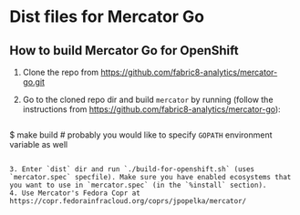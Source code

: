 # Dist files for Mercator Go

## How to build Mercator Go for OpenShift

1. Clone the repo from https://github.com/fabric8-analytics/mercator-go.git 
2. Go to the cloned repo dir and build `mercator` by running (follow the instructions from https://github.com/fabric8-analytics/mercator-go):

   ```sh
$ make build  # probably you would like to specify `GOPATH` environment variable as well
   ```

3. Enter `dist` dir and run `./build-for-openshift.sh` (uses `mercator.spec` specfile). Make sure you have enabled ecosystems that you want to use in `mercator.spec` (in the `%install` section).
4. Use Mercator's Fedora Copr at https://copr.fedorainfracloud.org/coprs/jpopelka/mercator/

